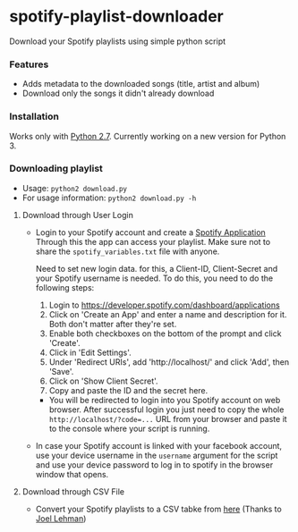 # spotify-playlist-downloader
Download your Spotify playlists using simple python script


### Features
* Adds metadata to the downloaded songs (title, artist and album)
* Download only the songs it didn't already download


### Installation
Works only with [Python 2.7](https://www.python.org/downloads/release/python-2717/). Currently working on a new version for Python 3.

### Downloading playlist

* Usage: `python2 download.py`
* For usage information: `python2 download.py -h`

1. Download through User Login
    * Login to your Spotify account and create a [Spotify Application](https://developer.spotify.com/my-applications/#!/applications)
    Through this the app can access your playlist. Make sure not to share the `spotify_variables.txt` file with anyone.
    
        Need to set new login data. for this, a Client-ID, Client-Secret and your Spotify username is needed.
        To do this, you need to do the following steps:
        1. Login to https://developer.spotify.com/dashboard/applications
        2. Click on 'Create an App' and enter a name and description for it. Both don't matter after they're set.
        3. Enable both checkboxes on the bottom of the prompt and click 'Create'.
        4. Click in 'Edit Settings'.
        5. Under 'Redirect URIs', add 'http://localhost/' and click 'Add', then 'Save'.
        6. Click on 'Show Client Secret'.
        7. Copy and paste the ID and the secret here.

        * You will be redirected to login into you Spotify account on web browser. After successful login you just need to copy the whole `http://localhost/?code=...` URL from your browser and paste it to the console where your script is running.
    * In case your Spotify account is linked with your facebook account, use your device username in the `username` argument for the script and use your device password to log in to spotify in the browser window that opens.

2. Download through CSV File
    * Convert your Spotify playlists to a CSV tabke from [here](http://joellehman.com/playlist/) (Thanks to [Joel Lehman](https://github.com/jal278))